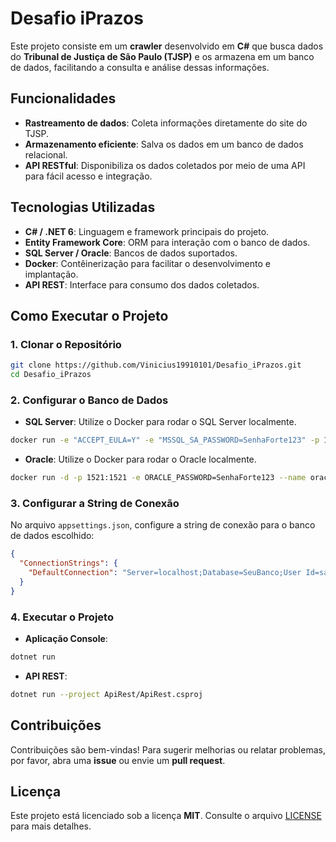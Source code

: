# Desafio iPrazos

Este projeto consiste em um **crawler** desenvolvido em **C#** que busca dados do **Tribunal de Justiça de São Paulo (TJSP)** e os armazena em um banco de dados, facilitando a consulta e análise dessas informações.

## Funcionalidades

- **Rastreamento de dados**: Coleta informações diretamente do site do TJSP.
- **Armazenamento eficiente**: Salva os dados em um banco de dados relacional.
- **API RESTful**: Disponibiliza os dados coletados por meio de uma API para fácil acesso e integração.

## Tecnologias Utilizadas

- **C# / .NET 6**: Linguagem e framework principais do projeto.
- **Entity Framework Core**: ORM para interação com o banco de dados.
- **SQL Server / Oracle**: Bancos de dados suportados.
- **Docker**: Contêinerização para facilitar o desenvolvimento e implantação.
- **API REST**: Interface para consumo dos dados coletados.

## Como Executar o Projeto

### 1. Clonar o Repositório

```bash
git clone https://github.com/Vinicius19910101/Desafio_iPrazos.git
cd Desafio_iPrazos
```

### 2. Configurar o Banco de Dados

- **SQL Server**: Utilize o Docker para rodar o SQL Server localmente.

```bash
docker run -e "ACCEPT_EULA=Y" -e "MSSQL_SA_PASSWORD=SenhaForte123" -p 1433:1433 --name sql1 -d mcr.microsoft.com/mssql/server:2025-latest
```

- **Oracle**: Utilize o Docker para rodar o Oracle localmente.

```bash
docker run -d -p 1521:1521 -e ORACLE_PASSWORD=SenhaForte123 --name oracle-container container-image
```

### 3. Configurar a String de Conexão

No arquivo `appsettings.json`, configure a string de conexão para o banco de dados escolhido:

```json
{
  "ConnectionStrings": {
    "DefaultConnection": "Server=localhost;Database=SeuBanco;User Id=sa;Password=SenhaForte123;"
  }
}
```

### 4. Executar o Projeto

- **Aplicação Console**:

```bash
dotnet run
```

- **API REST**:

```bash
dotnet run --project ApiRest/ApiRest.csproj
```

## Contribuições

Contribuições são bem-vindas! Para sugerir melhorias ou relatar problemas, por favor, abra uma **issue** ou envie um **pull request**.

## Licença

Este projeto está licenciado sob a licença **MIT**. Consulte o arquivo [LICENSE](LICENSE) para mais detalhes.

